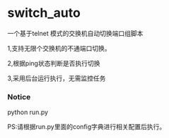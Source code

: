 # switch_auto
  
  一个基于telnet 模式的交换机自动切换端口组脚本
  
  1,支持无限个交换机的不通端口切换。
  
  2,根据ping状态判断是否执行切换
  
  3,采用后台运行执行，无需监控任务
  
### Notice
  
  python run.py
  
  PS:请根据run.py里面的config字典进行相关配置后执行。

